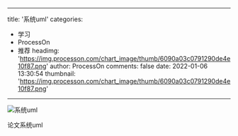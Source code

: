 
---
title: '系统uml'
categories: 
 - 学习
 - ProcessOn
 - 推荐
headimg: 'https://img.processon.com/chart_image/thumb/6090a03c0791290de4e10f87.png'
author: ProcessOn
comments: false
date: 2022-01-06 13:30:54
thumbnail: 'https://img.processon.com/chart_image/thumb/6090a03c0791290de4e10f87.png'
---

<div>   
<img class="thumb" alt="系统uml" src="https://img.processon.com/chart_image/thumb/6090a03c0791290de4e10f87.png" referrerpolicy="no-referrer">
<p>论文系统uml</p>  
</div>
            